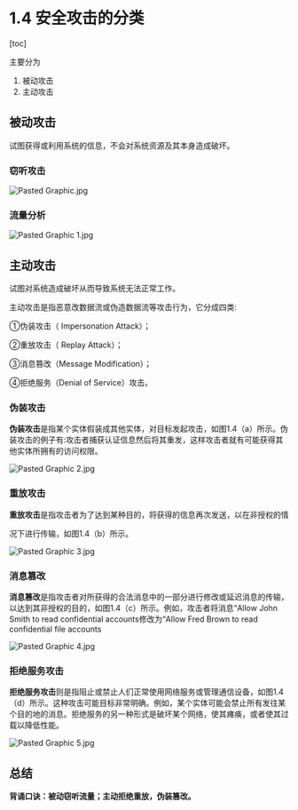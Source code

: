 # 1.4 安全攻击的分类

[toc]

主要分为

1. 被动攻击
2. 主动攻击

## 被动攻击

试图获得或利用系统的信息，不会对系统资源及其本身造成破坏。

### 窃听攻击

![Pasted Graphic.jpg](blob:file:///a972b98a-d96e-497c-aa38-02dee0bcca70)

### 流量分析

![Pasted Graphic 1.jpg](blob:file:///6f64e747-b9e1-467c-a06e-6de948681466)

## 主动攻击

试图对系统造成破坏从而导致系统无法正常工作。

主动攻击是指恶意改数据流或伪造数据流等攻击行为，它分成四类:

①伪装攻击（ Impersonation Attack）；

②重放攻击（ Replay Attack）；

③消息篡改（Message Modification）；

④拒绝服务（Denial of Service）攻击。



### 伪装攻击

**伪装攻击**是指某个实体假装成其他实体，对目标发起攻击，如图1.4（a）所示。伪装攻击的例子有:攻击者捕获认证信息然后将其重发，这样攻击者就有可能获得其他实体所拥有的访问权限。

![Pasted Graphic 2.jpg](blob:file:///b2af6aa4-0564-4159-9dc6-6b02dd2bbd94)

### 重放攻击

**重放攻击**是指攻击者为了达到某种目的，将获得的信息再次发送，以在非授权的情

况下进行传输，如图1.4（b）所示。

![Pasted Graphic 3.jpg](blob:file:///65484af2-1f22-443c-9b4c-baa96cbebacc)

### 消息篡改

**消息篡改**是指攻击者对所获得的合法消息中的一部分进行修改或延迟消息的传输，以达到其非授权的目的，如图1.4（c）所示。例如，攻击者将消息“Allow John Smith to read confidential accounts修改为“Allow Fred Brown to read confidential file accounts

![Pasted Graphic 4.jpg](blob:file:///927e6b1a-3095-4309-aa63-03d87772a214)

### 拒绝服务攻击

**拒绝服务攻击**则是指阻止或禁止人们正常使用网络服务或管理通信设备，如图1.4（d）所示。这种攻击可能目标非常明确。例如，某个实体可能会禁止所有发往某个目的地的消息。拒绝服务的另一种形式是破坏某个网络，使其瘫痪，或者使其过载以降低性能。

![Pasted Graphic 5.jpg](blob:file:///ffe3536f-3d65-4c93-846f-2b713872b663)

## 总结

**背诵口诀：被动窃听流量；主动拒绝重放，伪装篡改。**